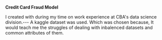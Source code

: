 **Credit Card Fraud Model**

I created with during my time on work experience at CBA's data science division.---
A kaggle dataset was used. Which was chosen because, It would teach me the struggles of dealing with inbalenced datasets and common attributes of them.
